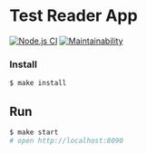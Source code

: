 # Test Reader App

[![Node.js CI](https://github.com/Onlyal33/test-readerapp/actions/workflows/node.js.yml/badge.svg)](https://github.com/Onlyal33/test-readerapp/actions/workflows/node.js.yml)
[![Maintainability](https://api.codeclimate.com/v1/badges/b711d2aeed54f5403324/maintainability)](https://codeclimate.com/github/Onlyal33/test-readerapp/maintainability)

### Install

```sh
$ make install
```

## Run

```sh
$ make start
# open http://localhost:8090
```
